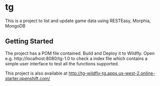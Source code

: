 # tg

This is a project to list and update game data using RESTEasy, Morphia, MongoDB

## Getting Started

The project has a POM file contained. Build and Deploy it to Wildfly. Open e.g. http://localhost:8080/tg-1.0 to check a index file which contains a simple user interface to test all the functions supported.

This project is also available at http://tg-wildfly-tg.apps.us-west-2.online-starter.openshift.com/


